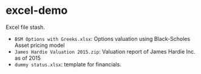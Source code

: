# excel-demo
 
Excel file stash.

- `BSM Options with Greeks.xlsx`: Options valuation using Black-Scholes Asset pricing model
- `James Hardie Valuation 2015.zip`: Valuation report of James Hardie Inc. as of 2015
- `dummy status.xlsx`: template for financials.
